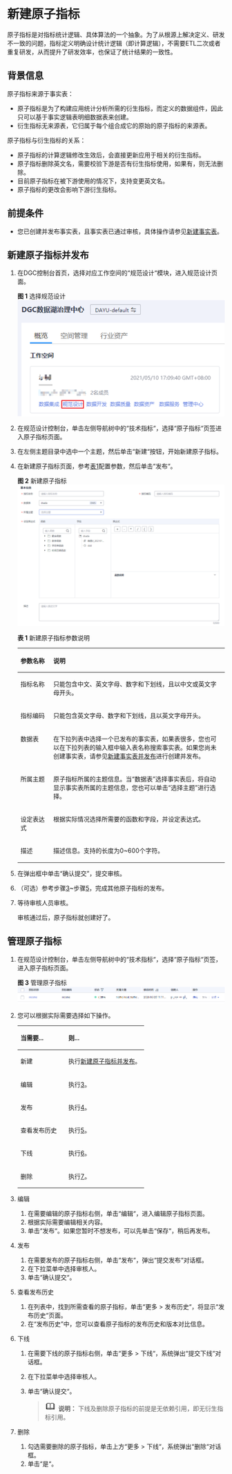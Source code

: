 # 新建原子指标<a name="dgc_01_0616"></a>

原子指标是对指标统计逻辑、具体算法的一个抽象。为了从根源上解决定义、研发不一致的问题，指标定义明确设计统计逻辑（即计算逻辑），不需要ETL二次或者重复研发，从而提升了研发效率，也保证了统计结果的一致性。

## 背景信息<a name="zh-cn_topic_0169427298_section566014814407"></a>

原子指标来源于事实表：

-   原子指标是为了构建应用统计分析所需的衍生指标，而定义的数据组件，因此只可以基于事实逻辑表明细数据表来创建。
-   衍生指标无来源表，它归属于每个组合成它的原始的原子指标的来源表。

原子指标与衍生指标的关系：

-   原子指标的计算逻辑修改生效后，会直接更新应用于相关的衍生指标。
-   原子指标删除英文名，需要校验下游是否有衍生指标使用，如果有，则无法删除。
-   目前原子指标在被下游使用的情况下，支持变更英文名。
-   原子指标的更改会影响下游衍生指标。

## 前提条件<a name="section143434428395"></a>

-   您已创建并发布事实表，且事实表已通过审核，具体操作请参见[新建事实表](新建事实表.md)。

## 新建原子指标并发布<a name="zh-cn_topic_0169427298_section2012674313338"></a>

1.  在DGC控制台首页，选择对应工作空间的“规范设计“模块，进入规范设计页面。

    **图 1**  选择规范设计<a name="dgc_01_0623_dgc_01_0009_fig1540042925813"></a>  
    ![](figures/选择规范设计.png "选择规范设计")

2.  在规范设计控制台，单击左侧导航树中的“技术指标“，选择“原子指标“页签进入原子指标页面。
3.  <a name="li1888114467397"></a>在左侧主题目录中选中一个主题，然后单击“新建“按钮，开始新建原子指标。
4.  在新建原子指标页面，参考[表1](#table1288254693916)配置参数，然后单击“发布“。

    **图 2**  新建原子指标<a name="fig588111466391"></a>  
    ![](figures/新建原子指标.png "新建原子指标")

    **表 1**  新建原子指标参数说明

    <a name="table1288254693916"></a>
    <table><thead align="left"><tr id="row1988254610393"><th class="cellrowborder" valign="top" width="15.83%" id="mcps1.2.3.1.1"><p id="p118824467398"><a name="p118824467398"></a><a name="p118824467398"></a>参数名称</p>
    </th>
    <th class="cellrowborder" valign="top" width="84.17%" id="mcps1.2.3.1.2"><p id="p19882946203918"><a name="p19882946203918"></a><a name="p19882946203918"></a>说明</p>
    </th>
    </tr>
    </thead>
    <tbody><tr id="row1088204613913"><td class="cellrowborder" valign="top" width="15.83%" headers="mcps1.2.3.1.1 "><p id="p6882144683912"><a name="p6882144683912"></a><a name="p6882144683912"></a>指标名称</p>
    </td>
    <td class="cellrowborder" valign="top" width="84.17%" headers="mcps1.2.3.1.2 "><p id="p168821346153912"><a name="p168821346153912"></a><a name="p168821346153912"></a>只能包含中文、英文字母、数字和下划线，且以中文或英文字母开头。</p>
    </td>
    </tr>
    <tr id="row888224613394"><td class="cellrowborder" valign="top" width="15.83%" headers="mcps1.2.3.1.1 "><p id="p1988213467397"><a name="p1988213467397"></a><a name="p1988213467397"></a>指标编码</p>
    </td>
    <td class="cellrowborder" valign="top" width="84.17%" headers="mcps1.2.3.1.2 "><p id="p48822462393"><a name="p48822462393"></a><a name="p48822462393"></a>只能包含英文字母、数字和下划线，且以英文字母开头。</p>
    </td>
    </tr>
    <tr id="row1834911317359"><td class="cellrowborder" valign="top" width="15.83%" headers="mcps1.2.3.1.1 "><p id="p435013163513"><a name="p435013163513"></a><a name="p435013163513"></a>数据表</p>
    </td>
    <td class="cellrowborder" valign="top" width="84.17%" headers="mcps1.2.3.1.2 "><p id="p13501831103514"><a name="p13501831103514"></a><a name="p13501831103514"></a>在下拉列表中选择一个已发布的事实表，如果表很多，您也可以在下拉列表的输入框中输入表名称搜索事实表。如果您尚未创建事实表，请参见<a href="新建事实表.md#zh-cn_topic_0171848092_section21241338088">新建事实表并发布</a>进行创建并发布。</p>
    </td>
    </tr>
    <tr id="row16882204673910"><td class="cellrowborder" valign="top" width="15.83%" headers="mcps1.2.3.1.1 "><p id="p588234643917"><a name="p588234643917"></a><a name="p588234643917"></a>所属主题</p>
    </td>
    <td class="cellrowborder" valign="top" width="84.17%" headers="mcps1.2.3.1.2 "><p id="p588234663916"><a name="p588234663916"></a><a name="p588234663916"></a>原子指标所属的主题信息。当<span class="parmname" id="parmname19766448155015"><a name="parmname19766448155015"></a><a name="parmname19766448155015"></a>“数据表”</span>选择事实表后，将自动显示事实表所属的主题信息，您也可以单击<span class="uicontrol" id="uicontrol9726475528"><a name="uicontrol9726475528"></a><a name="uicontrol9726475528"></a>“选择主题”</span>进行选择。</p>
    </td>
    </tr>
    <tr id="row118828460398"><td class="cellrowborder" valign="top" width="15.83%" headers="mcps1.2.3.1.1 "><p id="p68829467398"><a name="p68829467398"></a><a name="p68829467398"></a>设定表达式</p>
    </td>
    <td class="cellrowborder" valign="top" width="84.17%" headers="mcps1.2.3.1.2 "><p id="p10882164663919"><a name="p10882164663919"></a><a name="p10882164663919"></a>根据实际情况选择所需要的函数和字段，并设定表达式。</p>
    </td>
    </tr>
    <tr id="row1371861512363"><td class="cellrowborder" valign="top" width="15.83%" headers="mcps1.2.3.1.1 "><p id="p16162021173611"><a name="p16162021173611"></a><a name="p16162021173611"></a>描述</p>
    </td>
    <td class="cellrowborder" valign="top" width="84.17%" headers="mcps1.2.3.1.2 "><p id="p1816232115365"><a name="p1816232115365"></a><a name="p1816232115365"></a>描述信息。支持的长度为0~600个字符。</p>
    </td>
    </tr>
    </tbody>
    </table>

5.  <a name="li1188234618398"></a>在弹出框中单击“确认提交”，提交审核。
6.  （可选）参考步骤[3](#li1888114467397)\~步骤[5](#li1188234618398)，完成其他原子指标的发布。
7.  等待审核人员审核。

    审核通过后，原子指标就创建好了。


## 管理原子指标<a name="zh-cn_topic_0169427298_section9146332479"></a>

1.  在规范设计控制台，单击左侧导航树中的“技术指标“，选择“原子指标“页签，进入原子指标页面。

    **图 3**  管理原子指标<a name="fig8902142763919"></a>  
    ![](figures/管理原子指标.png "管理原子指标")

2.  您可以根据实际需要选择如下操作。

    <a name="zh-cn_topic_0169427298_table4745205417"></a>
    <table><thead align="left"><tr id="zh-cn_topic_0169427298_row167461051211"><th class="cellrowborder" valign="top" width="37.9%" id="mcps1.1.3.1.1"><p id="zh-cn_topic_0169427298_p1074665817"><a name="zh-cn_topic_0169427298_p1074665817"></a><a name="zh-cn_topic_0169427298_p1074665817"></a>当需要...</p>
    </th>
    <th class="cellrowborder" valign="top" width="62.1%" id="mcps1.1.3.1.2"><p id="zh-cn_topic_0169427298_p1974605812"><a name="zh-cn_topic_0169427298_p1974605812"></a><a name="zh-cn_topic_0169427298_p1974605812"></a>则...</p>
    </th>
    </tr>
    </thead>
    <tbody><tr id="zh-cn_topic_0169427298_row1674695011"><td class="cellrowborder" valign="top" width="37.9%" headers="mcps1.1.3.1.1 "><p id="zh-cn_topic_0169427298_p1474695314"><a name="zh-cn_topic_0169427298_p1474695314"></a><a name="zh-cn_topic_0169427298_p1474695314"></a>新建</p>
    </td>
    <td class="cellrowborder" valign="top" width="62.1%" headers="mcps1.1.3.1.2 "><p id="zh-cn_topic_0169427298_p107461656118"><a name="zh-cn_topic_0169427298_p107461656118"></a><a name="zh-cn_topic_0169427298_p107461656118"></a>执行<a href="#zh-cn_topic_0169427298_section2012674313338">新建原子指标并发布</a>。</p>
    </td>
    </tr>
    <tr id="zh-cn_topic_0169427298_row137468516113"><td class="cellrowborder" valign="top" width="37.9%" headers="mcps1.1.3.1.1 "><p id="zh-cn_topic_0169427298_p137461358120"><a name="zh-cn_topic_0169427298_p137461358120"></a><a name="zh-cn_topic_0169427298_p137461358120"></a>编辑</p>
    </td>
    <td class="cellrowborder" valign="top" width="62.1%" headers="mcps1.1.3.1.2 "><p id="zh-cn_topic_0169427298_p107461651412"><a name="zh-cn_topic_0169427298_p107461651412"></a><a name="zh-cn_topic_0169427298_p107461651412"></a>执行<a href="#li2054015512277">3</a>。</p>
    </td>
    </tr>
    <tr id="zh-cn_topic_0169427298_row1746651110"><td class="cellrowborder" valign="top" width="37.9%" headers="mcps1.1.3.1.1 "><p id="zh-cn_topic_0169427298_p17468514113"><a name="zh-cn_topic_0169427298_p17468514113"></a><a name="zh-cn_topic_0169427298_p17468514113"></a>发布</p>
    </td>
    <td class="cellrowborder" valign="top" width="62.1%" headers="mcps1.1.3.1.2 "><p id="zh-cn_topic_0169427298_p074645113"><a name="zh-cn_topic_0169427298_p074645113"></a><a name="zh-cn_topic_0169427298_p074645113"></a>执行<a href="#li1354145162717">4</a>。</p>
    </td>
    </tr>
    <tr id="row2427104717564"><td class="cellrowborder" valign="top" width="37.9%" headers="mcps1.1.3.1.1 "><p id="p16427114716568"><a name="p16427114716568"></a><a name="p16427114716568"></a>查看发布历史</p>
    </td>
    <td class="cellrowborder" valign="top" width="62.1%" headers="mcps1.1.3.1.2 "><p id="p18427647205616"><a name="p18427647205616"></a><a name="p18427647205616"></a>执行<a href="#li228701155712">5</a>。</p>
    </td>
    </tr>
    <tr id="zh-cn_topic_0169427298_row195105118312"><td class="cellrowborder" valign="top" width="37.9%" headers="mcps1.1.3.1.1 "><p id="zh-cn_topic_0169427298_p13178108319"><a name="zh-cn_topic_0169427298_p13178108319"></a><a name="zh-cn_topic_0169427298_p13178108319"></a>下线</p>
    </td>
    <td class="cellrowborder" valign="top" width="62.1%" headers="mcps1.1.3.1.2 "><p id="zh-cn_topic_0169427298_p2317210132"><a name="zh-cn_topic_0169427298_p2317210132"></a><a name="zh-cn_topic_0169427298_p2317210132"></a>执行<a href="#li65410542714">6</a>。</p>
    </td>
    </tr>
    <tr id="zh-cn_topic_0169427298_row9597213538"><td class="cellrowborder" valign="top" width="37.9%" headers="mcps1.1.3.1.1 "><p id="zh-cn_topic_0169427298_p145861712936"><a name="zh-cn_topic_0169427298_p145861712936"></a><a name="zh-cn_topic_0169427298_p145861712936"></a>删除</p>
    </td>
    <td class="cellrowborder" valign="top" width="62.1%" headers="mcps1.1.3.1.2 "><p id="zh-cn_topic_0169427298_p658616128311"><a name="zh-cn_topic_0169427298_p658616128311"></a><a name="zh-cn_topic_0169427298_p658616128311"></a>执行<a href="#li95419562710">7</a>。</p>
    </td>
    </tr>
    </tbody>
    </table>

3.  <a name="li2054015512277"></a>编辑
    1.  在需要编辑的原子指标右侧，单击“编辑“，进入编辑原子指标页面。
    2.  根据实际需要编辑相关内容。
    3.  单击“发布“。如果您暂时不想发布，可以先单击“保存“，稍后再发布。

4.  <a name="li1354145162717"></a>发布
    1.  在需要发布的原子指标右侧，单击“发布“，弹出“提交发布“对话框。
    2.  在下拉菜单中选择审核人。
    3.  单击“确认提交“。

5.  <a name="li228701155712"></a>查看发布历史
    1.  在列表中，找到所需查看的原子指标，单击“更多 \> 发布历史“，将显示“发布历史“页面。
    2.  在“发布历史”中，您可以查看原子指标的发布历史和版本对比信息。

6.  <a name="li65410542714"></a>下线
    1.  在需要下线的原子指标右侧，单击“更多 \> 下线“，系统弹出“提交下线“对话框。
    2.  在下拉菜单中选择审核人。
    3.  单击“确认提交“。

        >![](public_sys-resources/icon-note.gif) **说明：** 
        >下线及删除原子指标的前提是无依赖引用，即无衍生指标引用。


7.  <a name="li95419562710"></a>删除
    1.  勾选需要删除的原子指标，单击上方“更多 \> 下线“，系统弹出“删除“对话框。
    2.  单击“是“。


